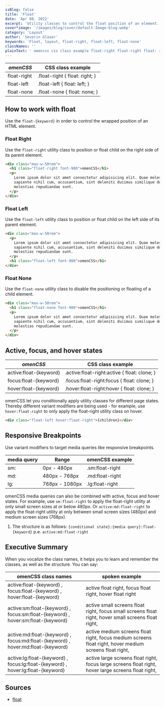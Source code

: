 ```yaml
---
isBlog: false
title: 'Float'
date: 'Apr 08. 2022'
excerpt: 'Utility classes to control the float position of an element.'
cover*image: '/images/blog/cover/default-Image-blog.webp'
category: 'Layout'
author: 'Severin Glaser'
keywords: 'Float, layout, float-right, float-left, float-none'
classNames: ''
plainText: ' omencss css class example float-right float-right float: right; float-left float-left float: left; float-none float-none float: none; how to work with box box sizing use the `float keyword ` in order to control the wrapped position of an html element float right use the `float-right` utility class to position or float child on the right side of its parent element  float left use the `float-left` utility class to position or float child on the left side of its parent element  float none use the `float-none` utility class to disable the positioning or floating of a child element  active focus and hover states omencss css class example active:float keyword active :float-right:active float: clone; focus:float keyword focus :float-right:focus float: clone; hover:float keyword hover :float-right:hover float: clone; omencss let you conditionally apply utility classes for different page states thereby different variant modifiers are being used for example use `hover:float-right` to only apply the float-right utility class on hover  responsive breakpoints use variant modifiers to target media queries like responsive breakpoints media query range omencss example sm: 0px 480px sm:float-right md: 480px 768px md:float-right lg: 768px 1080px lg:float-right omencss media queries can also be combined with active focus and hover states for example use `sm:float-right` to apply the float-right utility at only small screen sizes at or below 480px or `active:md:float-right` to apply the float-right utility at only between small screen sizes 480px and medium screen sizes 768px 1 the structure is as follows: ` conditional state : media query :float keyword ` p e `active:md:float-right` executive summary when you vocalize the class names it helps you to learn and remember the classes as well as the structure you can say: omencss class names spoken example active:float keyword focus:float keyword hover:float keyword active float right focus float right hover float right active:sm:float keyword focus:sm:float keyword hover:sm:float keyword active small screens float right focus small screens float right hover small screens float right active:md:float keyword focus:md:float keyword hover:md:float keyword active medium screens float right focus medium screens float right hover medium screens float right active:lg:float keyword focus:lg:float keyword hover:lg:float keyword active large screens float right focus large screens float right hover large screens float right sources float https: developer mozilla org en-us docs web css float '
---
```


| _omenCSS_   | CSS class example              |
| ----------- | ------------------------------ |
| float-right | .float-right { float: right; } |
| float-left  | .float-left { float: left; }   |
| float-none  | .float-none { float: none; }   |

## How to work with float

Use the `float-{keyword}` in order to control the wrapped position of an HTML element.

### Float Right

Use the `float-right` utility class to position or float child on the right side of its parent element.

```html
<div class="max-w-50rem">
  <h1 class="float-right font-900">omenCSS</h1>
  <p>
    Lorem ipsum dolor sit amet consectetur adipisicing elit. Quae molestiae consequuntur dolorum delectus quod fugit
    sapiente nihil cum, accusantium, sint deleniti ducimus similique dolor reprehenderit. Voluptatibus quisquam
    molestias repudiandae sunt.
  </p>
</div>
```

### Float Left

Use the `float-left` utility class to position or float child on the left side of its parent element.

```html
<div class="max-w-50rem">
  <p>
    Lorem ipsum dolor sit amet consectetur adipisicing elit. Quae molestiae consequuntur dolorum delectus quod fugit
    sapiente nihil cum, accusantium, sint deleniti ducimus similique dolor reprehenderit. Voluptatibus quisquam
    molestias repudiandae sunt.
  </p>
  <h1 class="float-left font-900">omenCSS</h1>
</div>
```

### Float None

Use the `float-none` utility class to disable the positioning or floating of a child element.

```html
<div class="max-w-50rem">
  <h1 class="float-none font-900">omenCSS</h1>
  <p>
    Lorem ipsum dolor sit amet consectetur adipisicing elit. Quae molestiae consequuntur dolorum delectus quod fugit
    sapiente nihil cum, accusantium, sint deleniti ducimus similique dolor reprehenderit. Voluptatibus quisquam
    molestias repudiandae sunt.
  </p>
</div>
```

## Active, focus, and hover states

| _omenCSS_              | CSS class example                             |
| ---------------------- | --------------------------------------------- |
| active:float-{keyword} | .active\:float-right:active { float: clone; } |
| focus:float-{keyword}  | .focus\:float-right:focus { float: clone; }   |
| hover:float-{keyword}  | .hover\:float-right:hover { float: clone; }   |

omenCSS let you conditionally apply utility classes for different page states. Thereby different variant modifiers are being used - for example, use `hover:float-right` to only apply the float-right utility class on hover.

```html
<div class="float-left hover:float-right">{children}</div>
```

## Responsive Breakpoints

Use variant modifiers to target media queries like responsive breakpoints.

| media query | Range          | omenCSS example |
| ----------- | -------------- | --------------- |
| sm:         | 0px - 480px    | .sm:float-right |
| md:         | 480px - 768px  | .md:float-right |
| lg:         | 768px - 1080px | .lg:float-right |

omenCSS media queries can also be combined with active, focus and hover states. For example, use `sm:float-right` to apply the float-right utility at only small screen sizes at or below 480px. Or `active:md:float-right` to apply the float-right utility at only between small screen sizes (480px) and medium screen sizes (768px).

1. The structure is as follows: `{conditional state}:{media query}:float-{keyword}` p.e. `active:md:float-right`

## Executive Summary

When you vocalize the class names, it helps you to learn and remember the classes, as well as the structure. You can say:

| omenCSS class names                                                             | spoken example                                                                                         |
| ------------------------------------------------------------------------------- | ------------------------------------------------------------------------------------------------------ |
| active:float-{keyword} , focus:float-{keyword} , hover:float-{keyword}          | active float right, focus float right, hover float right                                               |
| active:sm:float-{keyword} , focus:sm:float-{keyword} , hover:sm:float-{keyword} | active small screens float right, focus small screens float right, hover small screens float right,    |
| active:md:float-{keyword} , focus:md:float-{keyword} , hover:md:float-{keyword} | active medium screens float right, focus medium screens float right, hover medium screens float right, |
| active:lg:float-{keyword} , focus:lg:float-{keyword} , hover:lg:float-{keyword} | active large screens float right, focus large screens float right, hover large screens float right,    |

## Sources

- [float](https://developer.mozilla.org/en-US/docs/Web/CSS/float)
